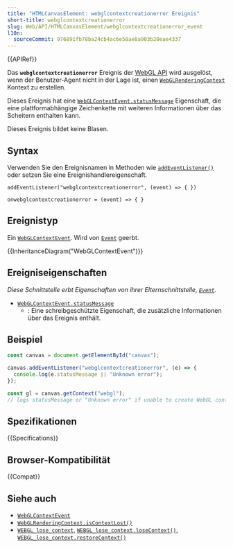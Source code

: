 ```yaml
---
title: "HTMLCanvasElement: webglcontextcreationerror Ereignis"
short-title: webglcontextcreationerror
slug: Web/API/HTMLCanvasElement/webglcontextcreationerror_event
l10n:
  sourceCommit: 976891fb78ba24cb4ac6e58ae8a903b20eae4337
---
```


{{APIRef}}

Das **`webglcontextcreationerror`** Ereignis der [WebGL API](/de/docs/Web/API/WebGL_API) wird ausgelöst, wenn der Benutzer-Agent nicht in der Lage ist, einen [`WebGLRenderingContext`](/de/docs/Web/API/WebGLRenderingContext) Kontext zu erstellen.

Dieses Ereignis hat eine [`WebGLContextEvent.statusMessage`](/de/docs/Web/API/WebGLContextEvent/statusMessage) Eigenschaft, die eine plattformabhängige Zeichenkette mit weiteren Informationen über das Scheitern enthalten kann.

Dieses Ereignis bildet keine Blasen.

## Syntax

Verwenden Sie den Ereignisnamen in Methoden wie [`addEventListener()`](/de/docs/Web/API/EventTarget/addEventListener) oder setzen Sie eine Ereignishandlereigenschaft.

```js-nolint
addEventListener("webglcontextcreationerror", (event) => { })

onwebglcontextcreationerror = (event) => { }
```

## Ereignistyp

Ein [`WebGLContextEvent`](/de/docs/Web/API/WebGLContextEvent). Wird von [`Event`](/de/docs/Web/API/Event) geerbt.

{{InheritanceDiagram("WebGLContextEvent")}}

## Ereigniseigenschaften

_Diese Schnittstelle erbt Eigenschaften von ihrer Elternschnittstelle, [`Event`](/de/docs/Web/API/Event)._

- [`WebGLContextEvent.statusMessage`](/de/docs/Web/API/WebGLContextEvent/statusMessage)
  - : Eine schreibgeschützte Eigenschaft, die zusätzliche Informationen über das Ereignis enthält.

## Beispiel

```js
const canvas = document.getElementById("canvas");

canvas.addEventListener("webglcontextcreationerror", (e) => {
  console.log(e.statusMessage || "Unknown error");
});

const gl = canvas.getContext("webgl");
// logs statusMessage or "Unknown error" if unable to create WebGL context
```

## Spezifikationen

{{Specifications}}

## Browser-Kompatibilität

{{Compat}}

## Siehe auch

- [`WebGLContextEvent`](/de/docs/Web/API/WebGLContextEvent)
- [`WebGLRenderingContext.isContextLost()`](/de/docs/Web/API/WebGLRenderingContext/isContextLost)
- [`WEBGL_lose_context`](/de/docs/Web/API/WEBGL_lose_context), [`WEBGL_lose_context.loseContext()`](/de/docs/Web/API/WEBGL_lose_context/loseContext), [`WEBGL_lose_context.restoreContext()`](/de/docs/Web/API/WEBGL_lose_context/restoreContext)
